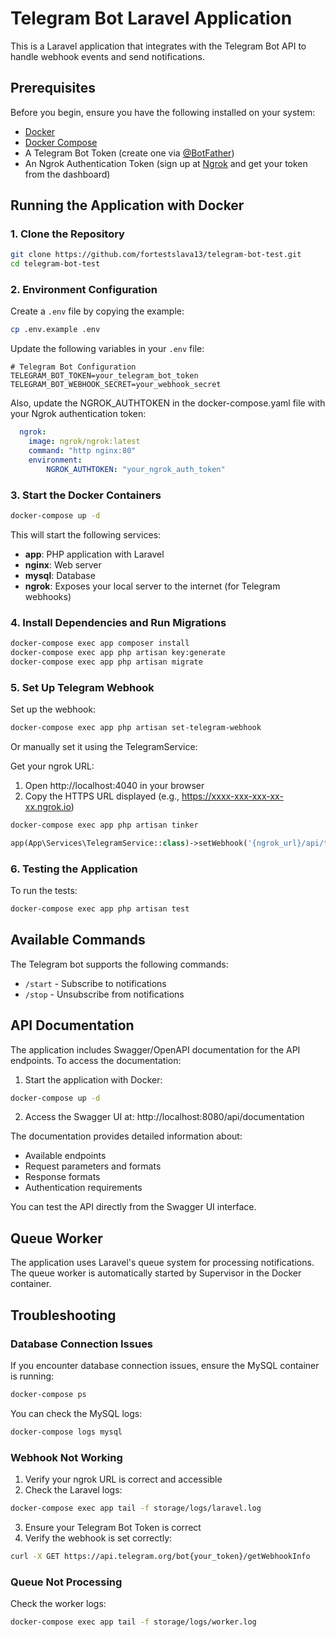 # Telegram Bot Laravel Application

This is a Laravel application that integrates with the Telegram Bot API to handle webhook events and send notifications.

## Prerequisites

Before you begin, ensure you have the following installed on your system:
- [Docker](https://www.docker.com/get-started)
- [Docker Compose](https://docs.docker.com/compose/install/)
- A Telegram Bot Token (create one via [@BotFather](https://t.me/botfather))
- An Ngrok Authentication Token (sign up at [Ngrok](https://ngrok.com/) and get your token from the dashboard)

## Running the Application with Docker

### 1. Clone the Repository

```bash
git clone https://github.com/fortestslava13/telegram-bot-test.git
cd telegram-bot-test
```

### 2. Environment Configuration

Create a `.env` file by copying the example:

```bash
cp .env.example .env
```

Update the following variables in your `.env` file:

```
# Telegram Bot Configuration
TELEGRAM_BOT_TOKEN=your_telegram_bot_token
TELEGRAM_BOT_WEBHOOK_SECRET=your_webhook_secret
```

Also, update the NGROK_AUTHTOKEN in the docker-compose.yaml file with your Ngrok authentication token:

```yaml
  ngrok:
    image: ngrok/ngrok:latest
    command: "http nginx:80"
    environment:
        NGROK_AUTHTOKEN: "your_ngrok_auth_token"
```

### 3. Start the Docker Containers

```bash
docker-compose up -d
```

This will start the following services:
- **app**: PHP application with Laravel
- **nginx**: Web server
- **mysql**: Database
- **ngrok**: Exposes your local server to the internet (for Telegram webhooks)

### 4. Install Dependencies and Run Migrations

```bash
docker-compose exec app composer install
docker-compose exec app php artisan key:generate
docker-compose exec app php artisan migrate
```

### 5. Set Up Telegram Webhook

Set up the webhook:
```bash
docker-compose exec app php artisan set-telegram-webhook
```

Or manually set it using the TelegramService:

Get your ngrok URL:
1. Open http://localhost:4040 in your browser
2. Copy the HTTPS URL displayed (e.g., https://xxxx-xxx-xxx-xx-xx.ngrok.io)

```bash
docker-compose exec app php artisan tinker
```

```php
app(App\Services\TelegramService::class)->setWebhook('{ngrok_url}/api/telegram/webhook');
```

### 6. Testing the Application

To run the tests:

```bash
docker-compose exec app php artisan test
```

## Available Commands

The Telegram bot supports the following commands:
- `/start` - Subscribe to notifications
- `/stop` - Unsubscribe from notifications

## API Documentation

The application includes Swagger/OpenAPI documentation for the API endpoints. To access the documentation:

1. Start the application with Docker:
```bash
docker-compose up -d
```

2. Access the Swagger UI at: http://localhost:8080/api/documentation

The documentation provides detailed information about:
- Available endpoints
- Request parameters and formats
- Response formats
- Authentication requirements

You can test the API directly from the Swagger UI interface.

## Queue Worker

The application uses Laravel's queue system for processing notifications. The queue worker is automatically started by Supervisor in the Docker container.

## Troubleshooting

### Database Connection Issues

If you encounter database connection issues, ensure the MySQL container is running:

```bash
docker-compose ps
```

You can check the MySQL logs:

```bash
docker-compose logs mysql
```

### Webhook Not Working

1. Verify your ngrok URL is correct and accessible
2. Check the Laravel logs:

```bash
docker-compose exec app tail -f storage/logs/laravel.log
```

3. Ensure your Telegram Bot Token is correct
4. Verify the webhook is set correctly:

```bash
curl -X GET https://api.telegram.org/bot{your_token}/getWebhookInfo
```

### Queue Not Processing

Check the worker logs:

```bash
docker-compose exec app tail -f storage/logs/worker.log
```
